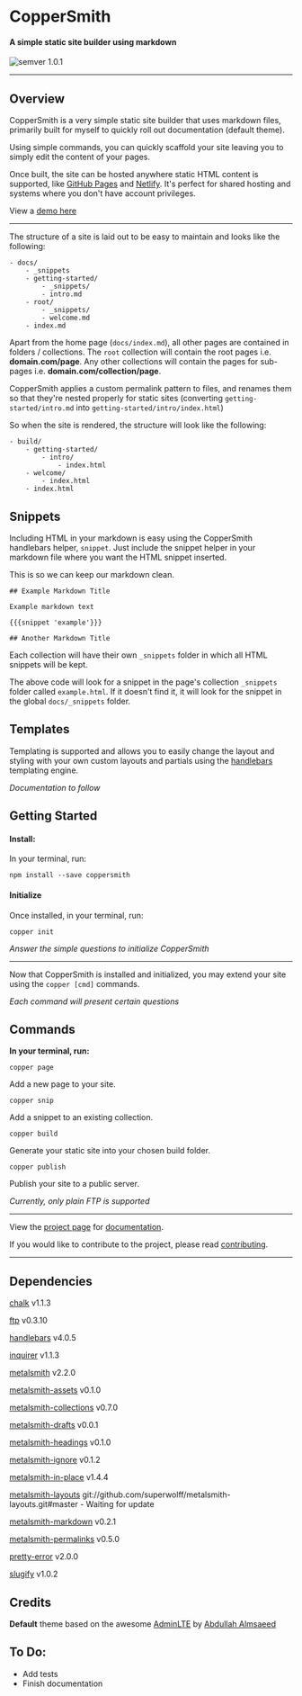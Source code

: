 # CopperSmith
#### A simple static site builder using markdown
![semver 1.0.1](https://img.shields.io/badge/semver-1.0.1-green.svg)

---

## Overview

CopperSmith is a very simple static site builder that uses markdown files, primarily built for myself to quickly roll out documentation (default theme).

Using simple commands, you can quickly scaffold your site leaving you to simply edit the content of your pages.

Once built, the site can be hosted anywhere static HTML content is supported, like [GitHub Pages](https://pages.github.com/) and [Netlify](https://www.netlify.com/). It's perfect for shared hosting and systems where you don't have account privileges.

View a [demo here](http://charlgottschalk.github.io/coppersmith)

---

The structure of a site is laid out to be easy to maintain and looks like the following:

```
- docs/
    - _snippets
    - getting-started/
        - _snippets/
        - intro.md
    - root/
        - _snippets/
        - welcome.md
    - index.md
```

Apart from the home page (`docs/index.md`), all other pages are contained in folders / collections. The `root` collection will contain the root pages i.e. **domain.com/page**. Any other collections will contain the pages for sub-pages i.e. **domain.com/collection/page**.

CopperSmith applies a custom permalink pattern to files, and renames them so that they're nested properly for static sites (converting `getting-started/intro.md` into `getting-started/intro/index.html`)

So when the site is rendered, the structure will look like the following:

```
- build/
    - getting-started/
        - intro/
            - index.html
    - welcome/
        - index.html
    - index.html
```

## Snippets

Including HTML in your markdown is easy using the CopperSmith handlebars helper, `snippet`. Just include the snippet helper in your markdown file where you want the HTML snippet inserted. 

This is so we can keep our markdown clean.

```
## Example Markdown Title

Example markdown text

{{{snippet 'example'}}}

## Another Markdown Title
```

Each collection will have their own `_snippets` folder in which all HTML snippets will be kept.

The above code will look for a snippet in the page's collection `_snippets` folder called `example.html`. If it doesn't find it, it will look for the snippet in the global `docs/_snippets` folder.

## Templates

Templating is supported and allows you to easily change the layout and styling with your own custom layouts and partials using the [handlebars](http://handlebarsjs.com/) templating engine.

_Documentation to follow_

## Getting Started

#### Install:

In your terminal, run:
```
npm install --save coppersmith
```

#### Initialize

Once installed, in your terminal, run:

```
copper init
```

_Answer the simple questions to initialize CopperSmith_

---

Now that CopperSmith is installed and initialized, you may extend your site using the `copper [cmd]` commands.

_Each command will present certain questions_

## Commands

**In your terminal, run:**

```
copper page
```

Add a new page to your site.

```
copper snip
```

Add a snippet to an existing collection.

```
copper build
```

Generate your static site into your chosen build folder.

```
copper publish
```

Publish your site to a public server.

_Currently, only plain FTP is supported_

---

View the [project page](http://charlgottschalk.co.za/projects/coppersmith) for [documentation](http://charlgottschalk.co.za/projects/coppersmith/docs).

If you would like to contribute to the project, please read [contributing](http://charlgottschalk.co.za/projects/coppersmith/docs/contributing).

---

## Dependencies

[chalk](https://www.npmjs.com/package/chalk) v1.1.3

[ftp](https://www.npmjs.com/package/ftp) v0.3.10

[handlebars](https://www.npmjs.com/package/handlebars) v4.0.5

[inquirer](https://www.npmjs.com/package/inquirer) v1.1.3

[metalsmith](https://www.npmjs.com/package/metalsmith) v2.2.0

[metalsmith-assets](https://www.npmjs.com/package/metalsmith-assets) v0.1.0

[metalsmith-collections](https://www.npmjs.com/package/metalsmith-collections) v0.7.0

[metalsmith-drafts](https://www.npmjs.com/package/metalsmith-drafts) v0.0.1

[metalsmith-headings](https://www.npmjs.com/package/metalsmith-headings) v0.1.0

[metalsmith-ignore](https://www.npmjs.com/package/metalsmith-ignore) v0.1.2

[metalsmith-in-place](https://www.npmjs.com/package/metalsmith-in-place) v1.4.4

[metalsmith-layouts](https://www.npmjs.com/package/metalsmith-layouts) git://github.com/superwolff/metalsmith-layouts.git#master - Waiting for update

[metalsmith-markdown](https://www.npmjs.com/package/metalsmith-markdown) v0.2.1

[metalsmith-permalinks](https://www.npmjs.com/package/metalsmith-permalinks) v0.5.0

[pretty-error](https://www.npmjs.com/package/pretty-error) v2.0.0

[slugify](https://www.npmjs.com/package/slugify) v1.0.2

## Credits

**Default** theme based on the awesome [AdminLTE](https://almsaeedstudio.com/preview) by [Abdullah Almsaeed](https://almsaeedstudio.com/)
    
## To Do:

* Add tests
* Finish documentation
